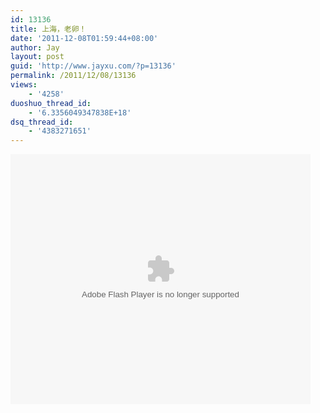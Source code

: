 ```yaml
---
id: 13136
title: 上海，老卵！
date: '2011-12-08T01:59:44+08:00'
author: Jay
layout: post
guid: 'http://www.jayxu.com/?p=13136'
permalink: /2011/12/08/13136
views:
    - '4258'
duoshuo_thread_id:
    - '6.3356049347838E+18'
dsq_thread_id:
    - '4383271651'
---
```


<embed src="http://www.tudou.com/v/NyZNRud4I6Q/v.swf" type="application/x-shockwave-flash" allowscriptaccess="always" allowfullscreen="true" wmode="opaque" width="480" height="400"></embed>